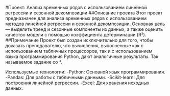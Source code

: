 #Проект: Анализ временных рядов с использованием линейной регрессии и сезонной декомпозиции
##Описание проекта
Этот проект предназначен для анализа временных рядов с использованием методов линейной регрессии и сезонной декомпозиции.
Основная цель — выделить тренд и сезонные компоненты из данных, а также оценить качество модели с помощью коэффициента детерминации (R²).
##Примечание
Проект был создан исключительно для того, чтобы доказать преподавателю, что вычисления, выполненные как с использованием табличных процессоров, так и с использованием языка программирования Python, дают аналогичные результаты.
Так называемое задание со *. 

Используемые технологии:
-Python: Основной язык программирования.
-Pandas: Для работы с табличными данными.
-Scikit-learn: Для построения линейной регрессии.
-Excel: Для хранения исходных данных.
